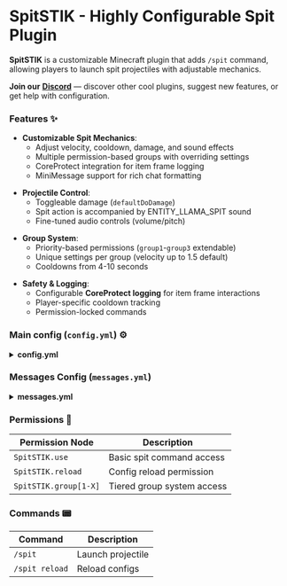 # SpitSTIK - Highly Configurable Spit Plugin

**SpitSTIK** is a customizable Minecraft plugin that adds `/spit` command, allowing players to launch spit projectiles with adjustable mechanics.

**Join our** [**Discord**](https://discord.gg/YGzA4UxzFB) — discover other cool plugins, suggest new features, or get help with configuration.
### Features ✨

- **Customizable Spit Mechanics**:
  - Adjust velocity, cooldown, damage, and sound effects
  - Multiple permission-based groups with overriding settings
  - CoreProtect integration for item frame logging
  - MiniMessage support for rich chat formatting

* **Projectile Control**:
  - Toggleable damage (`defaultDoDamage`)
  - Spit action is accompanied by ENTITY_LLAMA_SPIT sound
  - Fine-tuned audio controls (volume/pitch)

- **Group System**:
  - Priority-based permissions (`group1`-`group3` extendable)
  - Unique settings per group (velocity up to 1.5 default)
  - Cooldowns from 4-10 seconds

* **Safety & Logging**:
  - Configurable **CoreProtect logging** for item frame interactions
  - Player-specific cooldown tracking
  - Permission-locked commands

### Main config (`config.yml`) ⚙️

<details>
  <summary><strong>config.yml</strong></summary>

  ```yaml
# Join our discord - https://discord.gg/YGzA4UxzFB you can find another good plugins there.
# Permissions
# "SpitSTIK.use" - permission required to use "/spit" command
# "SpitSTIK.reload" - permission required to use "/spit reload" command

# default cooldown in milliseconds for "/spit" command
defaultCooldown: 10000

# default velocity with which launch spit
defaultVelocity: 0.4

# Plays the "ENTITY_LLAMA_SPIT" sound when the "/spit" command is used.
defaultUseSound: true

# does damage from "/spit"
defaultDoDamage: false

# default Volume
defaultVolume: 1.0

# default Pitch
defaultPitch: 1.0

# Material - item in main hand
# is material required to use "/spit", if materialsList is empty, material is not required
defaultMaterialsList:
#  - "WHITE_DYE"

# Log to CoreProtect when a spit projectile removes an item from an ItemFrame.
logCoreProtect: false
coreProtectPrefix: "#SpitSTIK-"

# special groups which have their own cooldown, velocity, useSound and doDamage to "/spit"
# if you don't use special groups, "/spit" will be launched with default cooldown, velocity, useSound, doDamage, volume, pitch
useSpecialGroups: false

# you have 3 groups here, but you create another ones, isn't it great?
# you just need to create another group, but you need to do this inside "groups:" block
# All group names must follow the format "groupX", where X is a number (e.g., "group4", "group23").
# and of course all groups must have cooldown, velocity, useSound, doDamage, volume, pitch
# If a player has more than one group, the one with the highest number will have priority.
groups:
  # permission required - "SpitSTIK.group1"
  group1:
    cooldown: 8000
    velocity: 0.7
    useSound: true
    doDamage: false
    volume: 0.7
    pitch: 1.0
    materialsList:
#      - "LIGHT_GRAY_DYE"

  # permission required - "SpitSTIK.group2"
  group2:
    cooldown: 6000
    velocity: 1.0
    useSound: true
    doDamage: false
    volume: 1.0
    pitch: 1.0
    materialsList:

  # permission required - "SpitSTIK.group3"
  group3:
    cooldown: 4000
    velocity: 1.5
    useSound: true
    doDamage: false
    volume: 3.0
    pitch: 0.5
    materialsList:
#      - "DARK_GRAY_DYE"
  ```
</details>

### Messages Config (`messages.yml`)
<details>
  <summary><strong>messages.yml</strong></summary>

  ```yaml
# this config supports MiniMessage
configReloaded: "<green>✔ <white>Config has been reloaded"

listener:
  spitReceive: "Player %player% spat on you"

command:
  onlyPlayerCanUse: "<red>✘ <white>This command can only be used by a player"
  noPermissionToUse: "<red>✘ <white>You do not have permission to use this command"
  wrongMaterial: "<red>✘ <white>You need special item in hand to use this command"
  noPermissionToReload: "<red>✘ <white>You do not have permission to reload the SpitSTIK plugin"
  cooldownRemaining: "<red>✘ <white>Please wait <cooldownRemaining>s."
  ```
</details>

### Permissions 🔐
| Permission Node          | Description                     |
|--------------------------|---------------------------------|
| `SpitSTIK.use`           | Basic spit command access       |
| `SpitSTIK.reload`        | Config reload permission        |
| `SpitSTIK.group[1-X]`    | Tiered group system access      |

### Commands 📟
| Command                  | Description                     |
|--------------------------|---------------------------------|
| `/spit`                  | Launch projectile               |
| `/spit reload`           | Reload configs                  |
